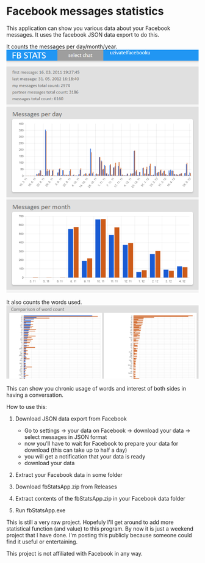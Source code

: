 # Facebook messages statistics
This application can show you various data about your Facebook messages. It uses the facebook JSON data export to do this. 

It counts the messages per day/month/year. 
![Screenshot1](img1.PNG)

It also counts the words used.
![Screenshot2](img2.PNG)

This can show you chronic usage of words and interest of both sides in having a conversation.

How to use this:

1. Download JSON data export from Facebook
    - Go to settings -> your data on Facebook -> download your data -> select messages in JSON format
    - now you'll have to wait for Facebook to prepare your data for download (this can take up to half a day) 
    - you will get a notification that your data is ready
    - download your data
    
2. Extract your Facebook data in some folder
3. Download fbStatsApp.zip from Releases
4. Extract contents of the fbStatsApp.zip in your Facebook data folder
5. Run fbStatsApp.exe


This is still a very raw project. Hopefuly I'll get around to add more statistical function (and value) to this program. By now it is just a weekend project that I have done. I'm posting this publicly because someone could find it useful or entertaining.

This project is not affiliated with Facebook in any way.

